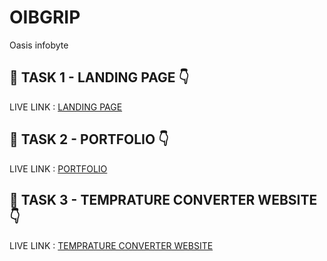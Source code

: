 # OIBGRIP
Oasis infobyte

## 🔗 TASK 1 - LANDING PAGE  👇 

LIVE LINK : [LANDING PAGE](https://1472abhi.github.io/OIBGRIP/LandingPage)

## 🔗 TASK 2 - PORTFOLIO  👇

LIVE LINK : [PORTFOLIO](https://1472abhi.github.io/OIBGRIP/portfolio)

## 🔗 TASK 3 - TEMPRATURE CONVERTER WEBSITE  👇
LIVE LINK : [TEMPRATURE CONVERTER WEBSITE](https://1472abhi.github.io/OIBGRIP/temp_converter)


